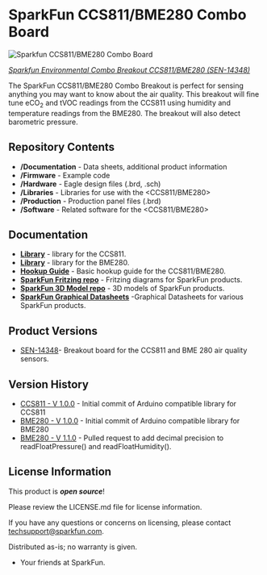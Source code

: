 SparkFun CCS811/BME280 Combo Board
========================================

![Sparkfun CCS811/BME280 Combo Board](https://cdn.sparkfun.com//assets/parts/1/2/3/2/9/14348-01.jpg)

[*Sparkfun Environmental Combo Breakout CCS811/BME280 (SEN-14348)*](https://www.sparkfun.com/products/14348)

The SparkFun CCS811/BME280 Combo Breakout is perfect for sensing anything you may want to know about the air quality. This breakout will fine tune eCO<sub>2</sub> and tVOC readings from the CCS811 using humidity and temperature readings from the BME280. The breakout will also detect barometric pressure.

Repository Contents
-------------------

* **/Documentation** - Data sheets, additional product information
* **/Firmware** - Example code 
* **/Hardware** - Eagle design files (.brd, .sch)
* **/Libraries** - Libraries for use with the <CCS811/BME280>
* **/Production** - Production panel files (.brd)
* **/Software** - Related software for the <CCS811/BME280>

Documentation
--------------
* **[Library](https://github.com/sparkfun/SparkFun_CCS811_Arduino_Library/)** - <Arduino> library for the CCS811.
* **[Library](https://github.com/sparkfun/SparkFun_BME280_Arduino_Library/)** - <Arduino> library for the BME280.
* **[Hookup Guide](https://learn.sparkfun.com/tutorials/ccs811bme280-qwiic-environmental-combo-breakout-hookup-guide)** - Basic hookup guide for the CCS811/BME280.
* **[SparkFun Fritzing repo](https://github.com/sparkfun/Fritzing_Parts)** - Fritzing diagrams for SparkFun products.
* **[SparkFun 3D Model repo](https://github.com/sparkfun/3D_Models)** - 3D models of SparkFun products. 
* **[SparkFun Graphical Datasheets](https://github.com/sparkfun/Graphical_Datasheets)** -Graphical Datasheets for various SparkFun products.

Product Versions
----------------
* [SEN-14348](https://www.sparkfun.com/products/14348)- Breakout board for the CCS811 and BME 280 air quality sensors.

Version History
---------------
* [CCS811 - V 1.0.0](https://github.com/sparkfun/CCS811_Air_Quality_Breakout/tree/V_1.0.0) - Initial commit of Arduino compatible library for CCS811 
* [BME280 - V 1.0.0](https://github.com/sparkfun/SparkFun_BME280_Arduino_Library/tree/V_1.0.0) - Initial commit of Arduino compatible library for BME280
* [BME280 - V 1.1.0](https://github.com/sparkfun/SparkFun_BME280_Arduino_Library/tree/V_1.1.0) - Pulled request to add decimal precision to readFloatPressure() and readFloatHumidity().

License Information
-------------------

This product is _**open source**_! 

Please review the LICENSE.md file for license information. 

If you have any questions or concerns on licensing, please contact techsupport@sparkfun.com.

Distributed as-is; no warranty is given.

- Your friends at SparkFun.

_<COLLABORATION CREDIT>_
